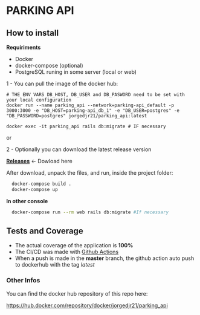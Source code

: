 # PARKING API

## How to install

 **Requiriments** 
 - Docker
 - docker-compose (optional)
 - PostgreSQL runing in some server (local or web)

1 - You can pull the image of the docker hub:

```shell
# THE ENV VARS DB_HOST, DB_USER and DB_PASWORD need to be set with your local configuration
docker run --name parking_api --network=parking-api_default -p 3000:3000 -e "DB_HOST=parking-api_db_1" -e "DB_USER=postgres" -e "DB_PASSWORD=postgres" jorgedjr21/parking_api:latest 

docker exec -it parking_api rails db:migrate # IF necessary
```

or

2 - Optionally you can download the latest release version

**[Releases](https://github.com/jorgedjr21/parking-api/releases)** <- Dowload here

After download, unpack the files, and run, inside the project folder:

```sh
  docker-compose build .
  docker-compose up
```

  **In other console**

```sh
  docker-compose run --rm web rails db:migrate #If necessary
```

## Tests and Coverage

- The actual coverage of the application is **100%**
- The CI/CD was made with [Github Actions](https://github.com/jorgedjr21/parking-api/actions?query=workflow%3A%22Parking+API%22)
- When a push is made in the **master** branch, the github action auto push to dockerhub with the tag *latest*

### Other Infos

You can find the docker hub repository of this repo here:

https://hub.docker.com/repository/docker/jorgedjr21/parking_api
